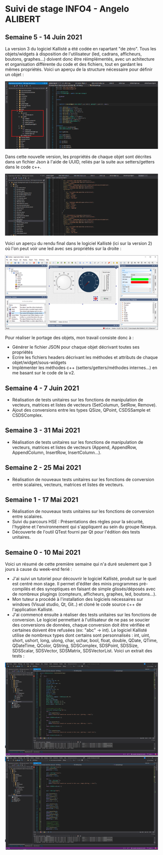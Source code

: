# Suivi de stage INFO4 - Angelo ALIBERT

## Semaine 5 - 14 Juin 2021

La version 3 du logiciel Kallisté a été codée en rapartant "de zéro". Tous les objets/widgets à disposition de l'utilisateur (led, cadrans, afficheurs, boutons, graphes...) doivent donc être réimplémentés, avec un achitecture et organisation différente du code et des fichiers, tout en gardant les mêmes propriétés. Voici un aperçu de la structure nécessaire pour définir un objet : 

![capture_led_cpp](https://github.com/alibertangelo/suivi-stage-INFO4/blob/main/images/Led_cpp.png)

Dans cette nouvelle version, les propriétés de chaque objet sont décrites dans un fichier Json à l'aide de UUID, reliés par la suite aux setters/getters dans le code c++.

![capture json led](https://github.com/alibertangelo/suivi-stage-INFO4/blob/main/images/Led_sdsod_json.png)

Voici un aperçu du rendu final dans le logiciel Kallisté (ici sur la version 2) où l'on peut voir une led avec ses propriétés sur la droite :

![capture_kalliste_v2_led](https://github.com/alibertangelo/suivi-stage-INFO4/blob/main/images/KallisteV2_led.png)  

Pour réaliser le portage des objets, mon travail consiste donc à :  
- Générer le fichier JSON pour chaque objet décrivant toutes ses propriétés  
- Ecrire les fichiers headers décrivant les méthodes et attributs de chaque objet/widget/sous-widgets
- Implémenter les méthodes c++ (setters/getters/méthodes internes...) en me basant sur le code de la v2.  

## Semaine 4 - 7 Juin 2021

- Réalisation de tests unitaires sur les fonctions de manipulation de vecteurs, matrices et listes de vecteurs (SetColumun, SetRow, Remove).  
- Ajout des conversions entre les types QSize, QPoint, CSDSSample et CSDSComplex.  

## Semaine 3 - 31 Mai 2021

- Réalisation de tests unitaires sur les fonctions de manipulation de vecteurs, matrices et listes de vecteurs (Append, AppendRow, AppendColumn, InsertRow, InsertColumn...).    

## Semaine 2 - 25 Mai 2021

- Réalisation de nouveaux tests unitaires sur les fonctions de conversion entre scalaires, vecteurs, matrices et listes de vecteurs.  


## Semaine 1 - 17 Mai 2021

- Réalisation de nouveaux tests unitaires sur les fonctions de conversion entre scalaires.  
- Suivi du parcours HSE : Présentations des règles pour la sécurité, l'hygiène et l'environnement qui s'appliquent au sein du groupe Nexeya.
- Découverte de l'outil QTest fourni par Qt pour l'édition des tests unitaires.  

## Semaine 0 - 10 Mai 2021

Voici un résumé de cette première semaine qui n'a duré seulement que 3 jours à cause du week-end ferié :  
- J'ai suivi un tutoriel pour découvrir le logiciel Kallisté, produit sur le quel est centré mon stage. Il permet d'éditer des minis programmes pré-compilés et des synoptiques en faisant de simple glissés/déposés avec de nombreux plugings (compteurs, afficheurs, graphes, led, boutons...).
- Mon tuteur a procédé à l'installation des logiciels nécessaires sur windows (Visual studio, Qt, Git..) et cloné le code source c++ de l'application Kallisté.  
- J'ai commencé ensuite à réaliser des tests unitaires sur les fonctions de conversion. Le logiciel permettant à l'utilisateur de ne pas se soucier des conversions de données, chaque conversion doit être vérifiée et certaines doivent être refusées (ex: "abc" -> int). Le logiciel Kallisté utilise de nombreux types dont certains sont personnalisés : int, uint, short, ushort, long, ulong, char, uchar, bool, float, double, QDate, QTime, QDateTime, QColor, QString, SDSComplex, SDSPoint, SDSSize, SDSScalar, SDSVector, SDSMatrix, SDSVectorList. Voici un extrait des tests :

![capture1](https://github.com/alibertangelo/suivi-stage-INFO4/blob/main/images/Capture%20d%E2%80%99%C3%A9cran%202021-05-12%20152910.png)
![capture2](https://github.com/alibertangelo/suivi-stage-INFO4/blob/main/images/Capture%20d%E2%80%99%C3%A9cran%202021-05-12%20153010.png)
